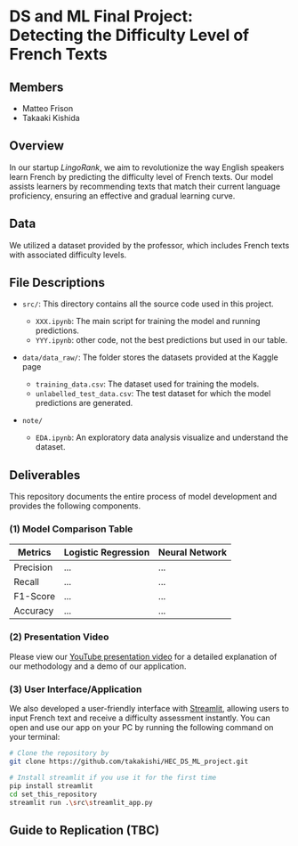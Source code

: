 # DS and ML Final Project:<br> Detecting the Difficulty Level of French Texts

## Members
- Matteo Frison
- Takaaki Kishida


## Overview
In our startup *LingoRank*, we aim to revolutionize the way English speakers learn French by predicting the difficulty level of French texts. Our model assists learners by recommending texts that match their current language proficiency, ensuring an effective and gradual learning curve.


## Data
We utilized a dataset provided by the professor, which includes French texts with associated difficulty levels. 


## File Descriptions
- `src/`: This directory contains all the source code used in this project.
  - `XXX.ipynb`: The main script for training the model and running predictions.
  - `YYY.ipynb`: other code, not the best predictions but used in our table.

- `data/data_raw/`: The folder stores the datasets provided at the Kaggle page
  - `training_data.csv`: The dataset used for training the models.
  - `unlabelled_test_data.csv`: The test dataset for which the model predictions are generated.

- `note/`
  - `EDA.ipynb`: An exploratory data analysis visualize and understand the dataset.


## Deliverables
This repository documents the entire process of model development and provides the following components.

### (1) Model Comparison Table
| Metrics     | Logistic Regression | Neural Network |
|-------------|---------------------|----------------|
| Precision   | ...                 | ...            |
| Recall      | ...                 | ...            |
| F1-Score    | ...                 | ...            |
| Accuracy    | ...                 | ...            |

### (2) Presentation Video
Please view our [YouTube presentation video](#) for a detailed explanation of our methodology and a demo of our application.

### (3) User Interface/Application
We also developed a user-friendly interface with [Streamlit](https://streamlit.io/), allowing users to input French text and receive a difficulty assessment instantly. You can open and use our app on your PC by running the following command on your terminal:
```bash
# Clone the repository by
git clone https://github.com/takakishi/HEC_DS_ML_project.git

# Install streamlit if you use it for the first time
pip install streamlit
cd set_this_repository
streamlit run .\src\streamlit_app.py
```


## Guide to Replication (TBC)
